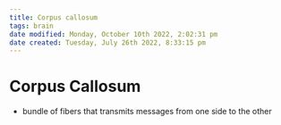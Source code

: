 ```yaml
---
title: Corpus callosum
tags: brain
date modified: Monday, October 10th 2022, 2:02:31 pm
date created: Tuesday, July 26th 2022, 8:33:15 pm
---
```


# Corpus Callosum
- bundle of fibers that transmits messages from one side to the other

